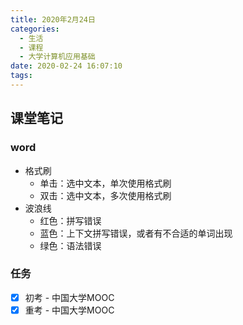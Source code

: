 ```yaml
---
title: 2020年2月24日
categories:
  - 生活
  - 课程
  - 大学计算机应用基础
date: 2020-02-24 16:07:10
tags:
---
```


## 课堂笔记

### word

- 格式刷
  - 单击：选中文本，单次使用格式刷
  - 双击：选中文本，多次使用格式刷
- 波浪线
  - 红色：拼写错误
  - 蓝色：上下文拼写错误，或者有不合适的单词出现
  - 绿色：语法错误

### 任务

- [x] 初考 - 中国大学MOOC
- [x] 重考 - 中国大学MOOC